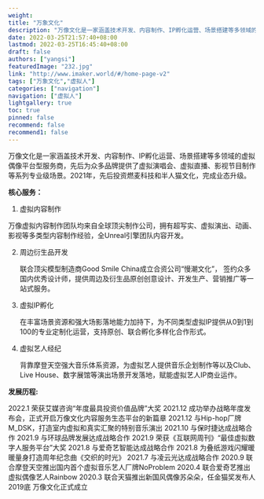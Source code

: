 ```yaml
---
weight: 
title: "万象文化"
description: "万像文化是一家涵盖技术开发、内容制作、IP孵化运营、场景搭建等多领域的虚拟偶像平台型服务商，先后为众多品牌提供了虚拟演唱会、虚拟直播、影视节目制作等系列专业级场景。2021年，先后投资燃麦科技和半人猫文化，完成业态升级。"
date: 2022-03-25T21:57:40+08:00
lastmod: 2022-03-25T16:45:40+08:00
draft: false
authors: ["yangsi"]
featuredImage: "232.jpg"
link: "http://www.imaker.world/#/home-page-v2"
tags: ["万象文化","虚拟人"]
categories: ["navigation"]
navigation: ["虚拟人"]
lightgallery: true
toc: true
pinned: false
recommend: false
recommend1: false
---
```


万像文化是一家涵盖技术开发、内容制作、IP孵化运营、场景搭建等多领域的虚拟偶像平台型服务商，先后为众多品牌提供了虚拟演唱会、虚拟直播、影视节目制作等系列专业级场景。2021年，先后投资燃麦科技和半人猫文化，完成业态升级。

**核心服务：**

1. 虚拟内容制作

万像虚拟内容制作团队均来自全球顶尖制作公司，拥有超写实、虚拟演出、动画、影视等多类型内容制作经验，全Unreal引擎团队内容开发。

2. 周边衍生品开发

   联合顶尖模型制造商Good Smile China成立合资公司“慢潮文化”， 签约众多国内优秀设计师，提供周边及衍生品原创创意设计、开发生产、营销推广等一站式服务。

 3. 虚拟IP孵化

    在丰富场景资源和强大场影落地能力加持下，为不同类型虚拟IP提供从0到1到100的专业定制化运营，支持原创、联合孵化多样化合作形式。

 4. 虚拟艺人经纪

    背靠摩登天空强大音乐体系资源，为虚拟艺人提供音乐企划制作等以及Club、Live House、数字展馆等演出场景开发落地，赋能虚拟艺人IP商业运作。


**发展历程:**

2022.1  荣获艾媒咨询“年度最具投资价值品牌”大奖
2021.12  成功举办战略年度发布会，正式开启万像文化内容服务生态平台的新篇章
2021.12  与Hip-hop厂牌M_DSK，打造室内虚拟和真实汇聚的特别音乐演出
2021.10  与保时捷达成战略合作
2021.9  与环球品牌发展达成战略合作
2021.9  荣获《互联网周刊》“最佳虚拟数字人服务平台”大奖
2021.8  与爱奇艺智能达成战略合作
2021.8  为叠纸游戏闪耀暖暖量身打造周年纪念曲《交织的时光》
2021.7  与凌云光达成战略合作
2020.9  联合摩登天空推出国内首个虚拟音乐艺人厂牌NoProblem
2020.4  联合爱奇艺推出虚拟偶像艺人Rainbow
2020.3  联合天猫推出新国风偶像苏朵朵，任金猫奖发布人
2019底  万像文化正式成立